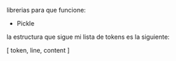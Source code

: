 librerias para que funcione:
- Pickle

la estructura que sigue mi lista de tokens es la siguiente:

[ token, line, content ]